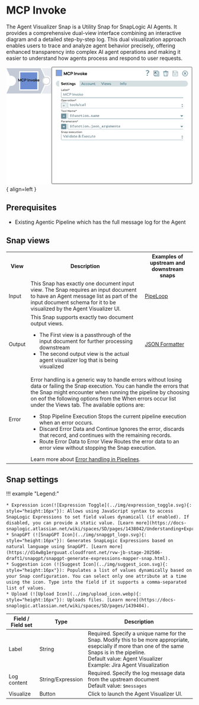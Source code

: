 # MCP Invoke

The Agent Visualizer Snap is a Utility Snap for SnapLogic AI Agents.
It provides a comprehensive dual-view interface combining an interactive diagram and a detailed step-by-step log.
This dual visualization approach enables users to trace and analyze agent behavior precisely, offering enhanced transparency into complex AI agent operations and making it easier to understand how agents process and respond to user requests.

![MCP Invoke screenshot](../img/mcp-invoke.png){ align=left }

## Prerequisites

* Existing Agentic Pipeline which has the full message log for the Agent

## Snap views
<table>
    <tr>
        <th>View</th>
        <th>Description</th>
        <th>Examples of upstream and downstream snaps</th>
    </tr>
    <tr>
        <td>Input</td>
        <td>This Snap has exactly one document input view. The Snap requires an input document to have an Agent message list as part of the input document schema for it to be visualized by the Agent Visualizer UI.</td>
        <td><a href="https://docs-snaplogic.atlassian.net/wiki/x/LICfzg">PipeLoop</a></td>
    </tr>
    <tr>
        <td>Output</td>
        <td>This Snap supports exactly two document output views.<br/><ul><li>The First view is a passthrough of the input document for further processing downstream</li><li>The second output view is the actual agent visualizer log that is being visualized</li></ul></td>
        <td><a href="https://docs-snaplogic.atlassian.net/wiki/x/UfIV">JSON Formatter</a></td>
    </tr>
    <tr>
        <td>Error</td>
        <td colspan="2">Error handling is a generic way to handle errors without losing data or failing the Snap execution. You can handle the errors that the Snap might encounter when running the pipeline by choosing on eof the following options from the When errors occur list under the Views tab. The available options are:<ul><li>Stop Pipeline Execution Stops the current pipeline execution when an error occurs.</li><li>Discard Error Data and Continue Ignores the error, discards that record, and continues with the remaining records.</li><li>Route Error Data to Error View Routes the error data to an error view without stopping the Snap execution.</li></ul>Learn more about <a href="https://docs-snaplogic.atlassian.net/wiki/spaces/SD/pages/81526859">Error handling in Pipelines</a>.</td>
    </tr>
</table>

## Snap settings

!!! example "Legend:"

    * Expression icon(![Expression Toggle](../img/expression_toggle.svg){: style="height:16px"}): Allows using JavaScript syntax to access SnapLogic Expressions to set field values dynamicall (if enabled). If disabled, you can provide a static value. [Learn more](https://docs-snaplogic.atlassian.net/wiki/spaces/SD/pages/1438042/Understanding+Expressions+in+SnapLogic).
    * SnapGPT (![SnapGPT Icon](../img/snapgpt_logo.svg){: style="height:16px"}): Generates SnapLogic Expressions based on natural language using SnapGPT. [Learn more](https://d14w8g1erguuat.cloudfront.net/rvw-jb-stage-202506-draft1/snapgpt/snapgpt-generate-expressions-mapper-snap.html).
    * Suggestion icon (![Suggest Icon](../img/suggest_icon.svg){: style="height:16px"}): Populates a list of values dynamically based on your Snap configuration. You can select only one attribute at a time using the icon. Type into the field if it supports a comma-separated list of values.
    * Upload (![Upload Icon](../img/upload_icon.webp){: style="height:16px"}): Uploads files. [Learn more](https://docs-snaplogic.atlassian.net/wiki/spaces/SD/pages/1439404).

| Field / Field set | Type | Description |
| ----------------- | ---- | ----------- |
| Label | String | Required. Specify a unique name for the Snap. Modify this to be more appropriate, esepcially if more than one of the same Snaps is in the pipeline.<br/>Default value: Agent Visualizer<br/>Example: Jira Agent Visualization |
| Log content | String/Expression | Required. Specify the log message data from the upstream document<br/>Default value: `$messages` |
| Visualize | Button | Click to launch the Agent Visualizer UI. |